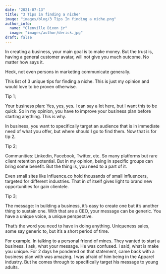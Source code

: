 ```yaml
---
date: "2021-07-13"
title: "3 Tips in finding a niche"
image: "images/blog/3 Tips In finding a niche.png"
author_info: 
  name: "Glenville Dixon jr"
  image: "images/author/derick.jpg"
draft: false
---
```


In creating a business, your main goal is to make money. But the trust is, having a general customer avatar, will not give you much outcome. No matter how says it.

Heck, not even persons in marketing communicate generally. 

This list of 3 unique tips for finding a niche. This is just my opinion and would love to be proven otherwise.

Tip 1;

Your business plan: Yes, yes, yes. I can say a lot here, but I want this to be quick. So in my opinion, you have to improve your business plan before starting anything. This is why.

In business, you want to specifically target an audience that is in immediate need of what you offer, but where should I go to find them. Now that is for tip 2.

Tip 2;

Communities: Linkedin, Facebook, Twitter, etc. So many platforms but rare client retention potential. But in my opinion, being in specific groups can bring some benefit. But the thing is, you need to a part of it.

Even small sites like Influence.co hold thousands of small influencers, targeted for different industries. That in of itself gives light to brand new opportunities for gain clientele. 

Tip 3;

The message: In building a business, it’s easy to create one but it’s another thing to sustain one. With that are a CEO, your message can be generic. You have a unique voice, a unique perspective.

That’s the word you need to have in doing anything. Uniqueness sales, some say generic to, but it’s a short period of time. 

For example. In talking to a personal friend of mines. They wanted to start a business. I ask, what your message. He was confused. I said, what is make you unique. For 2 days he pondered on that statement, came back with a business plan with was amazing. I was afraid of him being in the Apparel industry. But he comes through to specifically target his message to young adults.

